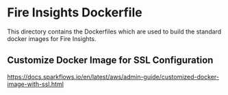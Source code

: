 Fire Insights Dockerfile
========

This directory contains the Dockerfiles which are used to build the standard docker images for Fire Insights.

Customize Docker Image for SSL Configuration
-----

https://docs.sparkflows.io/en/latest/aws/admin-guide/customized-docker-image-with-ssl.html

